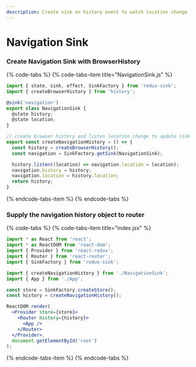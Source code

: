 ```yaml
---
description: Create sink on history event to watch location change
---
```


# Navigation Sink

### Create Navigation Sink with BrowserHistory

{% code-tabs %}
{% code-tabs-item title="NavigationSink.js" %}
```javascript
import { state, sink, effect, SinkFactory } from 'redux-sink';
import { createBrowserHistory } from 'history';

@sink('navigation')
export class NavigationSink {
  @state history;
  @state location;
}

// create browser history and listen location change to update sink
export const createNavigationHistory = () => {
  const history = createBrowserHistory();
  const navigation = SinkFactory.getSink(NavigationSink);

  history.listen((location) => navigation.location = location);
  navigation.history = history;
  navigation.location = history.location;
  return history;
}
```
{% endcode-tabs-item %}
{% endcode-tabs %}

### Supply the navigation history object to router

{% code-tabs %}
{% code-tabs-item title="index.jsx" %}
```jsx
import * as React from 'react';
import * as ReactDOM from 'react-dom';
import { Provider } from 'react-redux';
import { Router } from 'react-router';
import { SinkFactory } from 'redux-sink';

import { createNavigationHistory } from './NavigationSink';
import { App } from './App';

const store = SinkFactory.createStore();
const history = createNavigationHistory();

ReactDOM.render(
  <Provider store={store}>
    <Router history={history}>
      <App />
    </Router>
  </Provider>,
  document.getElementById('root')
);
```
{% endcode-tabs-item %}
{% endcode-tabs %}

